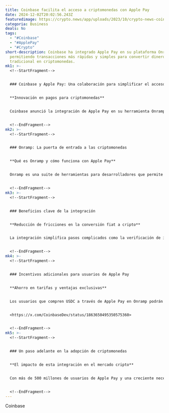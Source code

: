 ```yaml
---
title: Coinbase facilita el acceso a criptomonedas con Apple Pay
date: 2024-12-02T20:02:56.243Z
featuredimage: https://crypto.news/app/uploads/2023/10/crypto-news-coinbase04.webp
categoria: Business
deals: No
tags:
  - "#Coinbase"
  - "#ApplePay"
  - "#Crypto"
short-description: Coinbase ha integrado Apple Pay en su plataforma Onramp,
  permitiendo transacciones más rápidas y simples para convertir dinero
  tradicional en criptomonedas.
mk1: >-
  <!--StartFragment-->


  ### Coinbase y Apple Pay: Una colaboración para simplificar el acceso


  **Innovación en pagos para criptomonedas**


  Coinbase anunció la integración de Apple Pay en su herramienta Onramp, ofreciendo a los usuarios una manera más sencilla de adquirir criptomonedas directamente desde aplicaciones de terceros. Esta colaboración busca eliminar barreras comunes en el proceso de incorporación al mundo cripto.


  <!--EndFragment-->
mk2: >-
  <!--StartFragment-->


  ### Onramp: La puerta de entrada a las criptomonedas


  **Qué es Onramp y cómo funciona con Apple Pay**


  Onramp es una suite de herramientas para desarrolladores que permite incorporar opciones de pago fiat a cripto en aplicaciones como billeteras descentralizadas. Con la inclusión de Apple Pay, los usuarios pueden aprovechar una plataforma familiar para realizar transacciones rápidas y seguras.


  <!--EndFragment-->
mk3: >-
  <!--StartFragment-->


  ### Beneficios clave de la integración


  **Reducción de fricciones en la conversión fiat a cripto**


  La integración simplifica pasos complicados como la verificación de identidad y la conexión de cuentas bancarias. Ahora, los usuarios pueden adquirir criptomonedas con la misma rapidez y facilidad que realizarían una compra cotidiana con Apple Pay.


  <!--EndFragment-->
mk4: >-
  <!--StartFragment-->


  ### Incentivos adicionales para usuarios de Apple Pay


  **Ahorro en tarifas y ventajas exclusivas**


  Los usuarios que compren USDC a través de Apple Pay en Onramp podrán evitar tarifas de transacción, lo que refuerza el atractivo de esta funcionalidad. Además, Apple Pay aporta su robusta base de seguridad y simplicidad de uso al ecosistema de Coinbase.


  <https://x.com/CoinbaseDev/status/1863650495350575360>


  <!--EndFragment-->
mk5: >-
  <!--StartFragment-->


  ### Un paso adelante en la adopción de criptomonedas


  **El impacto de esta integración en el mercado cripto**


  Con más de 500 millones de usuarios de Apple Pay y una creciente necesidad de acceso simplificado a activos digitales, esta asociación marca un hito importante. Coinbase y Apple Pay están ayudando a conectar las finanzas tradicionales con el mundo blockchain de manera efectiva y accesible.


  <!--EndFragment-->
---
```

<!--StartFragment-->

Coinbase

<!--EndFragment-->